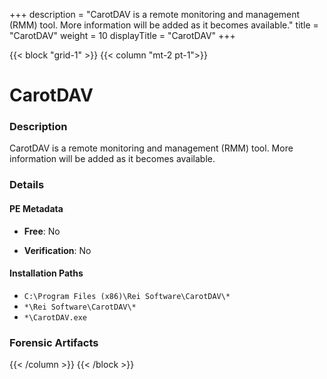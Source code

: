 +++
description = "CarotDAV is a remote monitoring and management (RMM) tool. More information will be added as it becomes available."
title = "CarotDAV"
weight = 10
displayTitle = "CarotDAV"
+++


{{< block "grid-1" >}}
{{< column "mt-2 pt-1">}}

# CarotDAV


### Description

CarotDAV is a remote monitoring and management (RMM) tool. More information will be added as it becomes available.




### Details


#### PE Metadata


- **Free**: No

- **Verification**: No




#### Installation Paths
- `C:\Program Files (x86)\Rei Software\CarotDAV\*`
- `*\Rei Software\CarotDAV\*`
- `*\CarotDAV.exe`

### Forensic Artifacts










{{< /column >}}
{{< /block >}}
